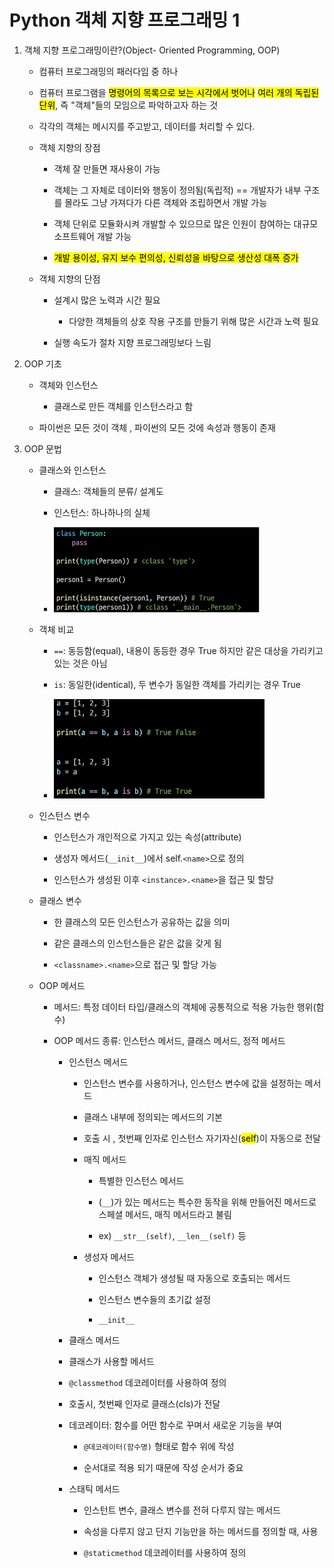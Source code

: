 # Python 객체 지향 프로그래밍 1

1. 객체 지향 프로그래밍이란?(Object- Oriented Programming, OOP)
   
   - 컴퓨터 프로그래밍의 패러다임 중 하나
   
   - 컴퓨터 프로그램을 <mark>명령어의 목록으로 보는 시각에서 벗어나</mark> <mark>여러 개의 독립된 단위</mark>, 즉 "객체"들의 모임으로 파악하고자 하는 것
   
   - 각각의 객체는 메시지를 주고받고, 데이터를 처리할 수 있다.
   
   - 객체 지향의 장점
     
     - 객체 잘 만들면 재사용이 가능
     
     - 객체는 그 자체로 데이터와 행동이 정의됨(독립적) == 개발자가 내부 구조를 몰라도 그냥 가져다가 다른 객체와 조립하면서 개발 가능
     
     - 객체 단위로 모듈화시켜 개발할 수 있으므로 많은 인원이 참여하는 대규모 소프트웨어 개발 가능
     
     - <mark>개발 용이성, 유지 보수 편의성, 신뢰성을 바탕으로 생산성 대폭 증가</mark>
   
   - 객체 지향의 단점
     
     - 설계시 많은 노력과 시간 필요
       
       - 다양한 객체들의 상호 작용 구조를 만들기 위해 많은 시간과 노력 필요
     
     - 실행 속도가 절차 지향 프로그래밍보다 느림

2. OOP 기초
   
   - 객체와 인스턴스
     
     -  클래스로 만든 객체를 인스턴스라고 함   
   
   - 파이썬은 모든 것이 객체 , 파이썬의 모든 것에 속성과 행동이 존재

3. OOP 문법
   
   - 클래스와 인스턴스
     
     - 클래스: 객체들의 분류/ 설계도
     
     - 인스턴스: 하나하나의 실체
     
     - <img src="python_230130_assets/2023-01-30-12-02-22-image.png" title="" alt="" width="330">
   
   - 객체 비교
     
     - `==`: 동등함(equal), 내용이 동등한 경우 True 하지만 같은 대상을 가리키고 있는 것은 아님
     
     - `is`: 동일한(identical), 두 변수가 동일한 객체를 가리키는 경우 True
     
     - <img src="python_230130_assets/2023-01-30-12-04-24-image.png" title="" alt="" width="337">
   
   - 인스턴스 변수
     
     - 인스턴스가 개인적으로 가지고 있는 속성(attribute)
     
     - 생성자 메서드(`__init__`)에서 self.`<name>`으로 정의
     
     - 인스턴스가 생성된 이후 `<instance>.<name>`을 접근 및 할당
   
   - 클래스 변수
     
     - 한 클래스의 모든 인스턴스가 공유하는 값을 의미
     
     - 같은 클래스의 인스턴스들은 같은 값을 갖게 됨
     
     - `<classname>.<name>`으로 접근 및 할당 가능
   
   - OOP 메서드 
     
     - 메서드: 특정 데이터 타입/클래스의 객체에 공통적으로 적용 가능한 행위(함수)
     
     - OOP 메서드 종류: 인스턴스 메서드, 클래스 메서드, 정적 메서드
       
       - 인스턴스 메서드
         
         - 인스턴스 변수를 사용하거나, 인스턴스 변수에 값을 설정하는 메서드
         
         - 클래스 내부에 정의되는 메서드의 기본
         
         - 호출 시 , 첫번째 인자로 인스턴스 자기자신(<mark>self</mark>)이 자동으로 전달
         
         - 매직 메서드
           
           - 특별한 인스턴스 메서드
           
           - (`__`)가 있는 메서드는 특수한 동작을 위해 만들어진 메서드로 스페셜 메서드, 매직 메서드라고 불림
           
           - ex) `__str__(self)`, `__len__(self)` 등
         
         - 생성자 메서드
           
           - 인스턴스 객체가 생성될 때 자동으로 호출되는  메서드
           
           - 인스턴스 변수들의 초기값 설정
           
           - `__init__`
       
       -  클래스 메서드
         
         - 클래스가 사용할 메서드
         
         - `@classmethod` 데코레이터를 사용하여 정의
         
         - 호출시, 첫번째 인자로 클래스(cls)가 전달
         
         - 데코레이터: 함수를 어떤 함수로 꾸며서 새로운 기능을 부여
           
           - `@데코레이터(함수명)` 형태로 함수 위에 작성
           
           - 순서대로 적용 되기 때문에 작성 순서가 중요
       
       - 스태틱 메서드
         
         - 인스턴트 변수, 클래스 변수를 전혀 다루지 않는 메서드
         
         - 속성을 다루지 않고 단지 기능만을 하는 메서드를 정의할 때, 사용
         
         - `@staticmethod` 데코레이터를 사용하여 정의




